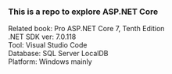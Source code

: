 ### This is a repo to explore ASP.NET Core 

Related book: Pro ASP.NET Core 7, Tenth Edition  
.NET SDK ver: 7.0.118  
Tool: Visual Studio Code  
Database: SQL Server LocalDB  
Platform: Windows mainly  
